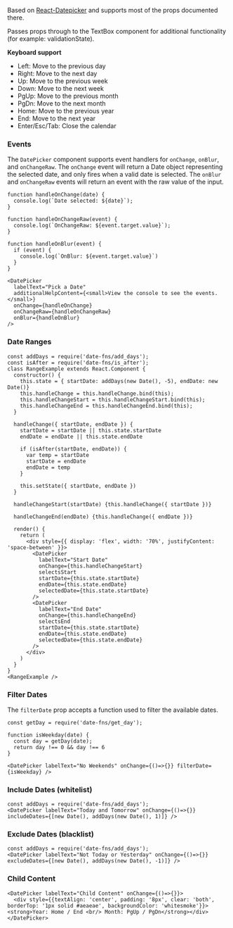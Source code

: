 Based on <a href="https://hacker0x01.github.io/react-datepicker" target="blank">React-Datepicker</a> and supports most of the props documented there.

Passes props through to the TextBox component for additional functionality (for example: validationState).

**Keyboard support**

- Left: Move to the previous day
- Right: Move to the next day
- Up: Move to the previous week
- Down: Move to the next week
- PgUp: Move to the previous month
- PgDn: Move to the next month
- Home: Move to the previous year
- End: Move to the next year
- Enter/Esc/Tab: Close the calendar

### Events

The `DatePicker` component supports event handlers for `onChange`, `onBlur`, and `onChangeRaw`. The `onChange` event will return a Date object representing the selected date, and only fires when a valid date is selected. The `onBlur` and `onChangeRaw` events will return an event with the raw value of the input.

```
function handleOnChange(date) {
  console.log(`Date selected: ${date}`);
}

function handleOnChangeRaw(event) {
  console.log(`OnChangeRaw: ${event.target.value}`);
}

function handleOnBlur(event) {
  if (event) {
    console.log(`OnBlur: ${event.target.value}`)
  }
}

<DatePicker
  labelText="Pick a Date"
  additionalHelpContent={<small>View the console to see the events.</small>}
  onChange={handleOnChange}
  onChangeRaw={handleOnChangeRaw}
  onBlur={handleOnBlur}
/>
```

### Date Ranges

```
const addDays = require('date-fns/add_days');
const isAfter = require('date-fns/is_after');
class RangeExample extends React.Component {
  constructor() {
    this.state = { startDate: addDays(new Date(), -5), endDate: new Date()}
    this.handleChange = this.handleChange.bind(this);
    this.handleChangeStart = this.handleChangeStart.bind(this);
    this.handleChangeEnd = this.handleChangeEnd.bind(this);
  }

  handleChange({ startDate, endDate }) {
    startDate = startDate || this.state.startDate
    endDate = endDate || this.state.endDate

    if (isAfter(startDate, endDate)) {
      var temp = startDate
      startDate = endDate
      endDate = temp
    }

    this.setState({ startDate, endDate })
  }

  handleChangeStart(startDate) {this.handleChange({ startDate })}

  handleChangeEnd(endDate) {this.handleChange({ endDate })}

  render() {
    return (
      <div style={{ display: 'flex', width: '70%', justifyContent: 'space-between' }}>
        <DatePicker
          labelText="Start Date"
          onChange={this.handleChangeStart}
          selectsStart
          startDate={this.state.startDate}
          endDate={this.state.endDate}
          selectedDate={this.state.startDate}
        />
        <DatePicker
          labelText="End Date"
          onChange={this.handleChangeEnd}
          selectsEnd
          startDate={this.state.startDate}
          endDate={this.state.endDate}
          selectedDate={this.state.endDate}
        />
      </div>
    )
  }
}
<RangeExample />
```

### Filter Dates

The `filterDate` prop accepts a function used to filter the available dates.

```
const getDay = require('date-fns/get_day');

function isWeekday(date) {
  const day = getDay(date);
  return day !== 0 && day !== 6
}

<DatePicker labelText="No Weekends" onChange={()=>{}} filterDate={isWeekday} />
```

### Include Dates (whitelist)

```
const addDays = require('date-fns/add_days');
<DatePicker labelText="Today and Tomorrow" onChange={()=>{}} includeDates={[new Date(), addDays(new Date(), 1)]} />
```

### Exclude Dates (blacklist)

```
const addDays = require('date-fns/add_days');
<DatePicker labelText="Not Today or Yesterday" onChange={()=>{}} excludeDates={[new Date(), addDays(new Date(), -1)]} />
```

### Child Content

```
<DatePicker labelText="Child Content" onChange={()=>{}}>
  <div style={{textAlign: 'center', padding: '8px', clear: 'both', borderTop: '1px solid #aeaeae', backgroundColor: 'whitesmoke'}}><strong>Year: Home / End <br/> Month: PgUp / PgDn</strong></div>
</DatePicker>
```
